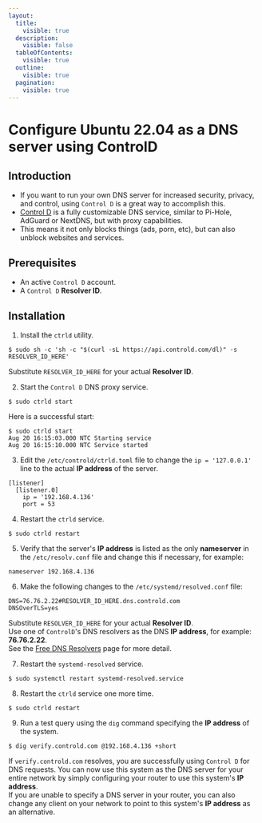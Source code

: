 ```yaml
---
layout:
  title:
    visible: true
  description:
    visible: false
  tableOfContents:
    visible: true
  outline:
    visible: true
  pagination:
    visible: true
---
```


# Configure Ubuntu 22.04 as a DNS server using ControlD

## Introduction

* If you want to run your own DNS server for increased security, privacy, and control, using `Control D` is a great way to accomplish this.
* [Control D](https://controld.com) is a fully customizable DNS service, similar to Pi-Hole, AdGuard or NextDNS, but with proxy capabilities.
* This means it not only blocks things (ads, porn, etc), but can also unblock websites and services.

## Prerequisites

* An active `Control D` account.
* A `Control D` **Resolver ID**.

## Installation

1. Install the `ctrld` utility.

```
$ sudo sh -c 'sh -c "$(curl -sL https://api.controld.com/dl)" -s RESOLVER_ID_HERE'
```

Substitute `RESOLVER_ID_HERE` for your actual **Resolver ID**.

2. Start the `Control D` DNS proxy service.

```
$ sudo ctrld start
```

Here is a successful start:

```
$ sudo ctrld start
Aug 20 16:15:03.000 NTC Starting service
Aug 20 16:15:10.000 NTC Service started
```

3. Edit the `/etc/controld/ctrld.toml` file to change the `ip = '127.0.0.1'` line to the actual **IP address** of the server.

```
[listener]
  [listener.0]
    ip = '192.168.4.136'
    port = 53
```

4. Restart the `ctrld` service.

```
$ sudo ctrld restart
```

5. Verify that the server's **IP address** is listed as the only **nameserver** in the `/etc/resolv.conf` file and change this if necessary, for example:

```
nameserver 192.168.4.136
```

6. Make the following changes to the `/etc/systemd/resolved.conf` file:

```
DNS=76.76.2.22#RESOLVER_ID_HERE.dns.controld.com
DNSOverTLS=yes
```

Substitute `RESOLVER_ID_HERE` for your actual **Resolver ID**.\
Use one of `ControlD`'s DNS resolvers as the DNS **IP address**, for example: **76.76.2.22**.\
See the [Free DNS Resolvers](https://controld.com/free-dns) page for more detail.

7. Restart the `systemd-resolved` service.

```
$ sudo systemctl restart systemd-resolved.service
```

8. Restart the `ctrld` service one more time.

```
$ sudo ctrld restart
```

9. Run a test query using the `dig` command specifying the **IP address** of the system.

```
$ dig verify.controld.com @192.168.4.136 +short
```

If `verify.controld.com` resolves, you are successfully using `Control D` for DNS requests. You can now use this system as the DNS server for your entire network by simply configuring your router to use this system's **IP address**.\
If you are unable to specify a DNS server in your router, you can also change any client on your network to point to this system's **IP address** as an alternative.
